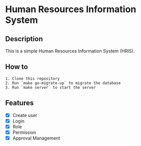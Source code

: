 # Human Resources Information System

## Description
This is a simple Human Resources Information System (HRIS).

## How to
```plaintext
1. Clone this repository
2. Run `make go-migrate-up` to migrate the database
3. Run `make server` to start the server
```

## Features
- [x] Create user
- [x] Login
- [x] Role
- [x] Permission
- [x] Approval Management

